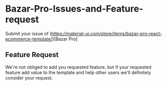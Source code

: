 # Bazar-Pro-Issues-and-Feature-request

Submit your issue of (https://material-ui.com/store/items/bazar-pro-react-ecommerce-template/)[Bazar Pro]


## Feature Request
We're not obliged to add you requested feature, but if your requested feature add value to the template and help other users we'll definitely consider your request.
